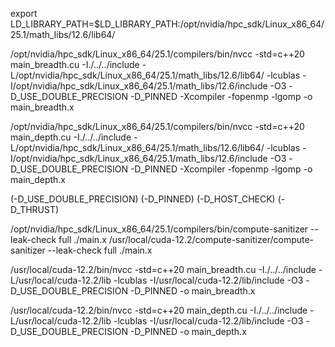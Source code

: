 export LD_LIBRARY_PATH=$LD_LIBRARY_PATH:/opt/nvidia/hpc_sdk/Linux_x86_64/25.1/math_libs/12.6/lib64/

/opt/nvidia/hpc_sdk/Linux_x86_64/25.1/compilers/bin/nvcc -std=c++20 main_breadth.cu -I./../../include -L/opt/nvidia/hpc_sdk/Linux_x86_64/25.1/math_libs/12.6/lib64/ -lcublas -I/opt/nvidia/hpc_sdk/Linux_x86_64/25.1/math_libs/12.6/include -O3 -D_USE_DOUBLE_PRECISION -D_PINNED  -Xcompiler -fopenmp   -lgomp  -o main_breadth.x

/opt/nvidia/hpc_sdk/Linux_x86_64/25.1/compilers/bin/nvcc -std=c++20 main_depth.cu -I./../../include -L/opt/nvidia/hpc_sdk/Linux_x86_64/25.1/math_libs/12.6/lib64/ -lcublas -I/opt/nvidia/hpc_sdk/Linux_x86_64/25.1/math_libs/12.6/include -O3 -D_USE_DOUBLE_PRECISION -D_PINNED  -Xcompiler -fopenmp   -lgomp  -o main_depth.x

(-D_USE_DOUBLE_PRECISION)
(-D_PINNED)
(-D_HOST_CHECK)
(-D_THRUST)

/opt/nvidia/hpc_sdk/Linux_x86_64/25.1/compilers/bin/compute-sanitizer --leak-check full ./main.x
/usr/local/cuda-12.2/compute-sanitizer/compute-sanitizer  --leak-check full ./main.x

/usr/local/cuda-12.2/bin/nvcc -std=c++20 main_breadth.cu -I./../../include -L/usr/local/cuda-12.2/lib -lcublas -I/usr/local/cuda-12.2/lib/include -O3 -D_USE_DOUBLE_PRECISION -D_PINNED -o main_breadth.x

/usr/local/cuda-12.2/bin/nvcc -std=c++20 main_depth.cu -I./../../include -L/usr/local/cuda-12.2/lib -lcublas -I/usr/local/cuda-12.2/lib/include -O3 -D_USE_DOUBLE_PRECISION -D_PINNED -o main_depth.x

